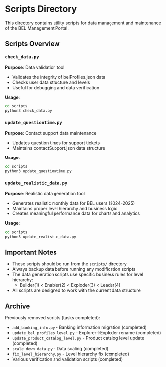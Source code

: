 # Scripts Directory

This directory contains utility scripts for data management and maintenance of the BEL Management Portal.

## Scripts Overview

### `check_data.py`
**Purpose**: Data validation tool
- Validates the integrity of belProfiles.json data
- Checks user data structure and levels
- Useful for debugging and data verification

**Usage**: 
```bash
cd scripts
python3 check_data.py
```

### `update_questiontime.py`
**Purpose**: Contact support data maintenance
- Updates question times for support tickets
- Maintains contactSupport.json data structure

**Usage**: 
```bash
cd scripts
python3 update_questiontime.py
```

### `update_realistic_data.py`
**Purpose**: Realistic data generation tool
- Generates realistic monthly data for BEL users (2024-2025)
- Maintains proper level hierarchy and business logic
- Creates meaningful performance data for charts and analytics

**Usage**: 
```bash
cd scripts
python3 update_realistic_data.py
```

## Important Notes

- These scripts should be run from the `scripts/` directory
- Always backup data before running any modification scripts
- The data generation scripts use specific business rules for level hierarchy:
  - Builder(1) < Enabler(2) < Exploder(3) < Leader(4)
- All scripts are designed to work with the current data structure

## Archive

Previously removed scripts (tasks completed):
- `add_banking_info.py` - Banking information migration (completed)
- `update_bel_profiles_level.py` - Explorer→Exploder rename (completed)
- `update_product_catalog_level.py` - Product catalog level update (completed)
- `scale_down_data.py` - Data scaling (completed)
- `fix_level_hierarchy.py` - Level hierarchy fix (completed)
- Various verification and validation scripts (completed)
